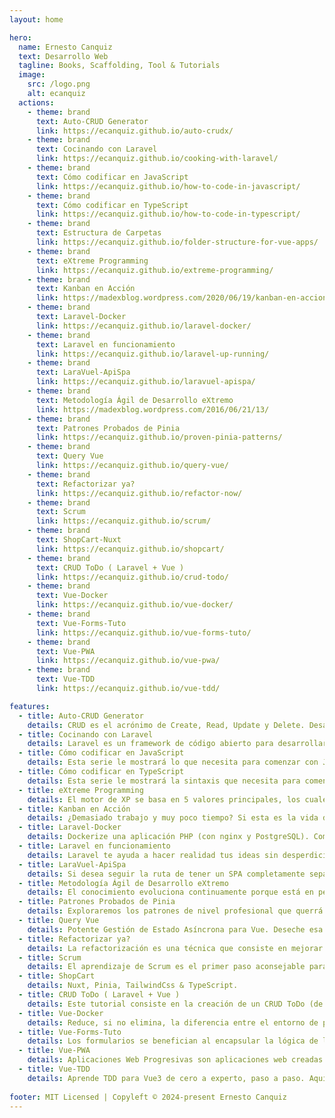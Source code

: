 ```yaml
---
layout: home

hero:
  name: Ernesto Canquiz
  text: Desarrollo Web
  tagline: Books, Scaffolding, Tool & Tutorials
  image:
    src: /logo.png
    alt: ecanquiz
  actions:
    - theme: brand
      text: Auto-CRUD Generator
      link: https://ecanquiz.github.io/auto-crudx/
    - theme: brand
      text: Cocinando con Laravel
      link: https://ecanquiz.github.io/cooking-with-laravel/
    - theme: brand
      text: Cómo codificar en JavaScript
      link: https://ecanquiz.github.io/how-to-code-in-javascript/
    - theme: brand
      text: Cómo codificar en TypeScript
      link: https://ecanquiz.github.io/how-to-code-in-typescript/
    - theme: brand
      text: Estructura de Carpetas
      link: https://ecanquiz.github.io/folder-structure-for-vue-apps/
    - theme: brand
      text: eXtreme Programming
      link: https://ecanquiz.github.io/extreme-programming/
    - theme: brand
      text: Kanban en Acción
      link: https://madexblog.wordpress.com/2020/06/19/kanban-en-accion/
    - theme: brand
      text: Laravel-Docker
      link: https://ecanquiz.github.io/laravel-docker/
    - theme: brand
      text: Laravel en funcionamiento
      link: https://ecanquiz.github.io/laravel-up-running/
    - theme: brand
      text: LaraVuel-ApiSpa
      link: https://ecanquiz.github.io/laravuel-apispa/
    - theme: brand
      text: Metodología Ágil de Desarrollo eXtremo
      link: https://madexblog.wordpress.com/2016/06/21/13/
    - theme: brand
      text: Patrones Probados de Pinia
      link: https://ecanquiz.github.io/proven-pinia-patterns/
    - theme: brand
      text: Query Vue
      link: https://ecanquiz.github.io/query-vue/      
    - theme: brand
      text: Refactorizar ya?
      link: https://ecanquiz.github.io/refactor-now/
    - theme: brand
      text: Scrum
      link: https://ecanquiz.github.io/scrum/
    - theme: brand
      text: ShopCart-Nuxt
      link: https://ecanquiz.github.io/shopcart/
    - theme: brand
      text: CRUD ToDo ( Laravel + Vue )
      link: https://ecanquiz.github.io/crud-todo/ 
    - theme: brand
      text: Vue-Docker
      link: https://ecanquiz.github.io/vue-docker/
    - theme: brand
      text: Vue-Forms-Tuto
      link: https://ecanquiz.github.io/vue-forms-tuto/
    - theme: brand
      text: Vue-PWA
      link: https://ecanquiz.github.io/vue-pwa/
    - theme: brand
      text: Vue-TDD
      link: https://ecanquiz.github.io/vue-tdd/ 

features:
  - title: Auto-CRUD Generator
    details: CRUD es el acrónimo de Create, Read, Update y Delete. Desarrollar CRUDs es una labor repetitiva. Construya su propio Generador de CRUDs automático según su stack particular.
  - title: Cocinando con Laravel
    details: Laravel es un framework de código abierto para desarrollar aplicaciones y servicios web con PHP de forma elegante y simple, evitando el "código espagueti". En este lugar encotrará guías, recursos y tutoriales relacionados con Laravel.
  - title: Cómo codificar en JavaScript
    details: Esta serie le mostrará lo que necesita para comenzar con JavaScript, lo que le permitirá aprovechar sus bondades para crear código escalable de nivel empresarial.
  - title: Cómo codificar en TypeScript
    details: Esta serie le mostrará la sintaxis que necesita para comenzar con TypeScript, lo que le permitirá aprovechar su sistema de escritura para crear código escalable de nivel empresarial.
  - title: eXtreme Programming
    details: El motor de XP se basa en 5 valores principales, los cuales aplicados de manera simultánea, impulsan la esencia colaborativa del equipo. También tiene un compendio de 12 Prácticas, que podrían ser nombradas como los 12 Hábitos.
  - title: Kanban en Acción
    details: ¿Demasiado trabajo y muy poco tiempo? Si esta es la vida diaria de su equipo, necesita kanban, un método de gestión de conocimiento eficiente diseñado para involucrar a todos los miembros del equipo en la mejora continua de su proceso.
  - title: Laravel-Docker
    details: Dockerize una aplicación PHP (con nginx y PostgreSQL). Comenzar un proyecto PHP rápidamente. Para mantenerlo "ajustado", solo instala las cosas que necesitas y sigue paso a paso adelante.
  - title: Laravel en funcionamiento
    details: Laravel te ayuda a hacer realidad tus ideas sin desperdiciar código, utilizando estándares de codificación modernos, rodeado de una comunidad vibrante y con un ecosistema de herramientas empoderador.
  - title: LaraVuel-ApiSpa
    details: Si desea seguir la ruta de tener un SPA completamente separado que consume una API de Laravel, estos documentos deberían proporcionar toda la referencia que necesitas para configurar las cosas y empezar con un andamiaje para tu proyecto.
  - title: Metodología Ágil de Desarrollo eXtremo
    details: El conocimiento evoluciona continuamente porque está en permanente movimiento y porque la mejora siempre es posible. Representa la base fundamental para organizar cualquier tipo de proyecto (inclusive un proyecto de vida), porque otorga visión y poder para la acción en un momento histórico y situacional.
  - title: Patrones Probados de Pinia
    details: Exploraremos los patrones de nivel profesional que querrá saber cuando utilice la biblioteca de administración de estado de Vue en producción. Veremos las mejores prácticas para usar Pinia en sus aplicaciones y las aplicaremos a escenarios comunes.
  - title: Query Vue
    details: Potente Gestión de Estado Asíncrona para Vue. Deseche esa gestión de estado granular, la recuperación manual y los interminables tazones de código asincrónico-espagueti. TanStack Query Vue le ofrece mutaciones y consultas declarativas, siempre actualizadas y administradas automáticamente que mejoran directamente sus experiencias de desarrollador y usuario.
  - title: Refactorizar ya?
    details: La refactorización es una técnica que consiste en mejorar el código fuente de una aplicación, sin que dichas modificaciones, afecten el comportamiento externo del sistema. Strike One, Strike Two & Strike Out!
  - title: Scrum
    details: El aprendizaje de Scrum es el primer paso aconsejable para familiarizarse con la Gestión Ágil. Inicialmente se recomienda adoptarlo aplicando reglas definidas adoptando los Pilares, los Roles, los Artefactos y los Eventos originales.
  - title: ShopCart
    details: Nuxt, Pinia, TailwindCss & TypeScript.
  - title: CRUD ToDo ( Laravel + Vue )
    details: Este tutorial consiste en la creación de un CRUD ToDo (de tareas) con Laravel y Vue bajo una arquitectura orientada a microservicios.   
  - title: Vue-Docker
    details: Reduce, si no elimina, la diferencia entre el entorno de producción, desarrollo o pruebas. Entorno robusto bajo Node+Ngnix. Entorno ligero bajo Node. Pruebas durante el desarrollo.
  - title: Vue-Forms-Tuto
    details: Los formularios se benefician al encapsular la lógica de los elementos en componentes. A medida que nuestra aplicación crece, por lo general nuestros formularios también, y tener un formulario construido sin componentes generalmente se convierte en una bomba de relogería.
  - title: Vue-PWA
    details: Aplicaciones Web Progresivas son aplicaciones web creadas y mejoradas con API modernas para ofrecer capacidades, confiabilidad e instalación mejoradas y, al mismo tiempo, llegar a cualquier persona, en cualquier lugar y en cualquier dispositivo, todo con una única base de código.
  - title: Vue-TDD
    details: Aprende TDD para Vue3 de cero a experto, paso a paso. Aquí, explica la correspondiente configuración de Vitest (con Vite) para tus proyectos y la migración a Vitest en cuanto a los Mocks (simulaciones).
    
footer: MIT Licensed | Copyleft © 2024-present Ernesto Canquiz
---
```


